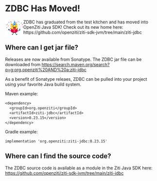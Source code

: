# ZDBC Has Moved!
<img a="Zigy Parties" src="images/ZiggyParties.png" align="left" style="float:left" width="60" height="60"/>
ZDBC has graduated from the test kitchen and has moved into OpenZiti Java SDK! Check out its new home here: https://github.com/openziti/ziti-sdk-jvm/tree/main/ziti-jdbc


## Where can I get jar file?
Releases are now available from Sonatype. The ZDBC jar file can be downloaded from https://search.maven.org/search?q=g:org.openziti%20AND%20a:ziti-jdbc

As a benefit of Sonatype releaes, ZDBC can be pulled into your project using your favorite Java build system.

Maven example:

```
<dependency>
  <groupId>org.openziti</groupId>
  <artifactId>ziti-jdbc</artifactId>
  <version>0.23.15</version>
</dependency>
```

Gradle example:
```
implementation 'org.openziti:ziti-jdbc:0.23.15'
```

## Where can I find the source code?
The ZDBC source code is available as a module in the Ziti Java SDK here: https://github.com/openziti/ziti-sdk-jvm/tree/main/ziti-jdbc
